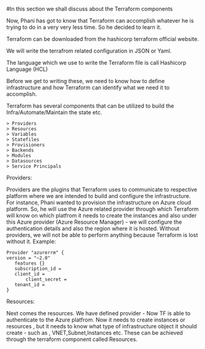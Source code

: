 #In this section we shall discuss about the Terraform components

Now, Phani has got to know that Terraform can accomplish whatever he is trying to do in a very very less time. So he decided to learn it. 

Terraform can be downloaded from the hashicorp terraform official website.

We will write the terrafrom related configuration in JSON or Yaml. 

The language which we use to write the Terraform file is call Hashicorp Language (HCL)

Before we get to writing these, we need to know how to define infrastructure and how Terraform can identify what we need it to accomplish.

Terraform has several components that can be utilized to build the Infra/Automate/Maintain the state etc.

	> Providers
	> Resources
	> Variables
	> Statefiles
	> Provisioners
	> Backends
	> Modules
	> Datasources
	> Service Principals

Providers:

Providers are the plugins that Terraform uses to communicate to respective platform where we are intended to build and configure the infrastructure. For instance, Phani wanted to provision the infrastructure on Azure cloud platform. So, he will use the Azure related provider through which Terraform will know on which platfrom it needs to create the instances and also under this Azure provider (Azure Resource Manager) - we will configure the authentication details and also the region where it is hosted. Without providers, we will not be able to perform anything because Terraform is lost without it.
Example:


	Provider "azurerrm" {
	version = "~2.0"
	   features {}
	   subscription_id =
	   client_id =
           client_secret =
	   tenant_id =
	}




Resources:

Next comes the resources. We have defined provider - Now TF is able to authenticate to the Azure platfrom. Now it needs to create instances or resources , but it needs to know what type of infrastructure object it should create - such as , VNET,Subnet,Instances etc. These can be achieved through the terraform component called Resources. 
